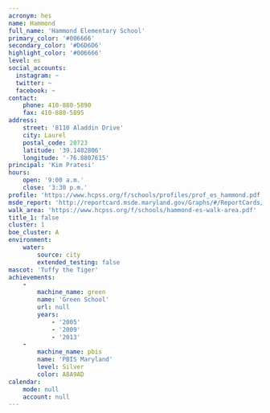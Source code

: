 ```yaml
---
acronym: hes
name: Hammond
full_name: 'Hammond Elementary School'
primary_color: '#006666'
secondary_color: '#D6D6D6'
highlight_color: '#006666'
level: es
social_accounts:
  instagram: ~
  twitter: ~
  facebook: ~
contact:
    phone: 410-880-5890
    fax: 410-880-5895
address:
    street: '8110 Aladdin Drive'
    city: Laurel
    postal_code: 20723
    latitude: '39.1482806'
    longitude: '-76.8807615'
principal: 'Kim Pratesi'
hours:
    open: '9:00 a.m.'
    close: '3:30 p.m.'
profile: 'https://www.hcpss.org/f/schools/profiles/prof_es_hammond.pdf'
msde_report: 'http://reportcard.msde.maryland.gov/Graphs/#/ReportCards/ReportCardSchool/1//1/13/0606/'
walk_area: 'https://www.hcpss.org/f/schools/hammond-es-walk-area.pdf'
title_1: false
cluster: 1
boe_cluster: A
environment:
    water:
        source: city
        extended_testing: false
mascot: 'Tuffy the Tiger'
achievements:
    -
        machine_name: green
        name: 'Green School'
        url: null
        years:
            - '2005'
            - '2009'
            - '2013'
    -
        machine_name: pbis
        name: 'PBIS Maryland'
        level: Silver
        color: A8A9AD
calendar:
    mode: null
    account: null
---
```

